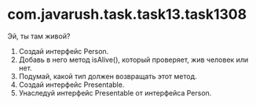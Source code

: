 # com.javarush.task.task13.task1308
Эй, ты там живой?


1. Создай интерфейс Person.
2. Добавь в него метод isAlive(), который проверяет, жив человек или нет.
3. Подумай, какой тип должен возвращать этот метод.
4. Создай интерфейс Presentable.
5. Унаследуй интерфейс Presentable от интерфейса Person.
